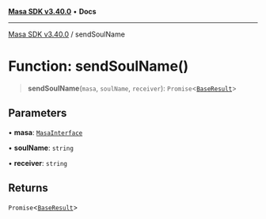[**Masa SDK v3.40.0**](../README.md) • **Docs**

***

[Masa SDK v3.40.0](../globals.md) / sendSoulName

# Function: sendSoulName()

> **sendSoulName**(`masa`, `soulName`, `receiver`): `Promise`\<[`BaseResult`](../interfaces/BaseResult.md)\>

## Parameters

• **masa**: [`MasaInterface`](../interfaces/MasaInterface.md)

• **soulName**: `string`

• **receiver**: `string`

## Returns

`Promise`\<[`BaseResult`](../interfaces/BaseResult.md)\>
